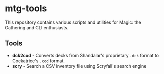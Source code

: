 # mtg-tools

This repository contains various scripts and utilities for Magic: the Gathering and CLI enthusiasts.

## Tools

* **dck2cod** - Converts decks from Shandalar's proprietary `.dck` format to Cockatrice's `.cod` format.
* **scry** - Search a CSV inventory file using Scryfall's search engine

